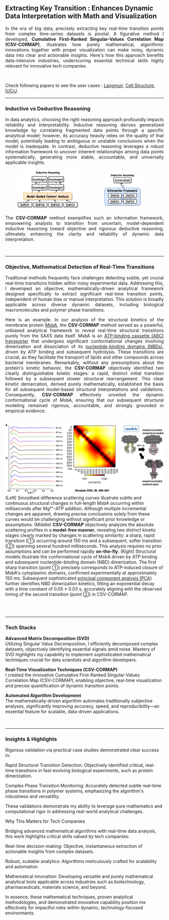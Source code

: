 ## Extracting Key Transition : Enhances Dynamic Data Interpretation with Math and Visualization

<div style="text-align: justify; overflow-wrap: break-word; hyphens: auto;">
In the era of big data, precisely extracting key real-time transition points from complex time-series datasets is pivotal. A figurative method I developed, <strong>Cumulative First-Ranked Singular-Values Correlation Map (CSV-CORMAP)</strong>, illustrates how purely mathematical, algorithmic innovations together with proper visualization can make noisy, dynamic data into clear and actionable insights. Here's how this approach benefits data-intensive industries, underscoring essential technical skills highly relevant for innovative tech companies.
</div>

&nbsp;

Check following papers to see the user cases : <a class="inline-link" href="https://pubs.acs.org/doi/full/10.1021/acs.langmuir.9b00728" target="_blank">Langmuir</a>, <a class="inline-link" href="https://www.sciencedirect.com/science/article/pii/S0969212619304393?via%3Dihub" target="_blank">Cell Structure</a>, <a class="inline-link" href="https://journals.iucr.org/m/issues/2018/06/00/mf5027/" target="_blank">IUCrJ</a>.

---

### Inductive vs Deductive Reasoning

<div style="text-align: justify; overflow-wrap: break-word; hyphens: auto;">
In data analytics, choosing the right reasoning approach profoundly impacts reliability and interpretability. Inductive reasoning derives generalized knowledge by correlating fragmented data points through a specific analytical model; however, its accuracy heavily relies on the quality of that model, potentially leading to ambiguous or unstable conclusions when the model is inadequate. In contrast, deductive reasoning leverages a robust information framework to uncover inherent relationships among data points systematically, generating more stable, accountable, and universally applicable insights. 
</div>

<div style="display: flex; justify-content: center; align-items: center;">
    <div style="display: flex; justify-content: center; width: 120%;">
        <figure style="width: 100%; height: auto; object-fit: contain;">
            <img src="images/inductive_reasoning.webp" style="width: 100%; height: auto;">
        </figure>
    </div>
    <div style="display: flex; justify-content: center; width: 100%;">
        <figure style="width: 100%; height: auto; object-fit: contain;">
            <img src="images/deductive_reasoning.webp" style="width: 80%; height: auto;">
        </figure>
    </div>

</div>

<div style="text-align: justify; overflow-wrap: break-word; hyphens: auto;">
The <strong>CSV-CORMAP</strong> method exemplifies such an information framework, empowering analysts to transition from uncertain, model-dependent inductive reasoning toward objective and rigorous deductive reasoning, ultimately enhancing the clarity and reliability of dynamic data interpretation.
</div>

&nbsp;

---

### Objective, Mathematical Detection of Real-Time Transitions

<div style="text-align: justify; overflow-wrap: break-word; hyphens: auto;">
<p>Traditional methods frequently face challenges detecting subtle, yet crucial real-time transitions hidden within noisy experimental data. Addressing this, I developed an objective, mathematically-driven analytical framework designed specifically to extract significant real-time transition points, independent of human bias or manual interpretation. This solution is broadly applicable across diverse dynamic datasets, including biological macromolecules and polymer phase transitions.</p>

<p>Here is an example. In our analysis of the structural kinetics of the membrane protein <a class="inline-link" href="https://www.nature.com/articles/ncomms12387" target="_blank">MsbA</a>, the <strong>CSV-CORMAP</strong> method served as a powerful, unbiased analytical framework to reveal real-time structural transitions purely from the SAXS data itself. MsbA is an <a class="inline-link" href="https://en.wikipedia.org/wiki/ATP-binding_cassette_transporter" target="_blank">ATP-binding cassette (ABC) transporter</a> that undergoes significant conformational changes involving dimerization and dissociation of its <a class="inline-link" href="https://pubs.acs.org/doi/10.1021/bi801745u" target="_blank">nucleotide-binding domains (NBDs)</a>, driven by ATP binding and subsequent hydrolysis. These transitions are crucial, as they facilitate the transport of lipids and other compounds across bacterial membranes. Remarkably, without any presumptions about the protein's kinetic behavior, the <strong>CSV-CORMAP</strong> objectively identified two clearly distinguishable kinetic stages: a rapid, distinct initial transition followed by a subsequent slower structural rearrangement. This clear kinetic demarcation, derived purely mathematically, established the basis for all subsequent model-based structural interpretations and validations. Consequently, <strong>CSV-CORMAP</strong> effectively unveiled the dynamic conformational cycle of MsbA, ensuring that our subsequent structural modeling remained rigorous, accountable, and strongly grounded in empirical evidence.</p>
</div>

<div style="display: flex; justify-content: center; margin: 2rem 0;">
  <figure style="margin: 0;">
    <img src="images/csv_cormap_msba_full.png" alt="csv apt-binding" style="width: 100%; object-fit: cover; object-position: center  50% 50%;">
    <figcaption>
    (Left) Smoothed-difference scattering curves illustrate subtle and continuous structural changes in full-length MsbA occurring within milliseconds after Mg²⁺-ATP addition. Although multiple incremental changes are apparent, drawing precise conclusions solely from these curves would be challenging without significant prior knowledge or assumptions. (Middle) <strong>CSV-CORMAP</strong> objectively analyzes the absolute scattering profiles in a <strong>model-free manner</strong>, revealing two distinct kinetic stages clearly marked by changes in scattering similarity: a sharp, rapid transition (①) occurring around 150 ms and a subsequent, softer transition (②) spanning several hundred milliseconds. This analysis requires no prior assumptions and can be performed rapidly <strong>on-the-fly</strong>. (Right) Structural models illustrate the conformational cycle of MsbA driven by ATP binding and subsequent nucleotide-binding domain (NBD) dimerization. The first sharp transition (point ①) precisely corresponds to ATP-induced closure of MsbA's cytoplasmic domains, confirmed experimentally at approximately 150 ms. Subsequent sophisticated <a class="inline-link" href="https://en.wikipedia.org/wiki/Principal_component_analysis" target="_blank">principal component analysis (PCA)</a> further identifies NBD dimerization kinetics, fitting an exponential decay with a time constant of 0.05 ± 0.03 s, accurately aligning with the observed timing of the second transition (point ②) in CSV-CORMAP.
    </figcaption>
  </figure>
</div>

&nbsp;

---

### Tech Stacks

**Advanced Matrix Decomposition (SVD)**  
Utilizing Singular Value Decomposition, I efficiently decomposed complex datasets, objectively identifying essential signals amid noise. Mastery of SVD highlights my capability to implement sophisticated mathematical techniques crucial for data scientists and algorithm developers.

**Real-Time Visualization Techniques (CSV-CORMAP)**  
I created the innovative Cumulative First-Ranked Singular-Values Correlation Map (CSV-CORMAP), enabling objective, real-time visualization and precise quantification of dynamic transition points.

**Automated Algorithm Development**  
The mathematically-driven algorithm automates traditionally subjective analyses, significantly improving accuracy, speed, and reproducibility—an essential feature for scalable, data-driven applications.

&nbsp;

---

### Insights & Highlights

Rigorous validation via practical case studies demonstrated clear success in:

Rapid Structural Transition Detection: Objectively identified critical, real-time transitions in fast-evolving biological experiments, such as protein dimerization.

Complex Phase Transition Monitoring: Accurately detected subtle real-time phase transitions in polymer systems, emphasizing the algorithm's robustness and versatility.

These validations demonstrate my ability to leverage pure mathematics and computational rigor in addressing real-world analytical challenges.

Why This Matters for Tech Companies

Bridging advanced mathematical algorithms with real-time data analysis, this work highlights critical skills valued by tech companies:

Real-time decision-making: Objective, instantaneous extraction of actionable insights from complex datasets.

Robust, scalable analytics: Algorithms meticulously crafted for scalability and automation.

Mathematical innovation: Developing versatile and purely mathematical analytical tools applicable across industries such as biotechnology, pharmaceuticals, materials science, and beyond.

In essence, these mathematical techniques, proven analytical methodologies, and demonstrated innovative capability position me effectively for impactful roles within dynamic, technology-focused environments.
